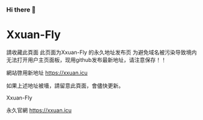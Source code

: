 ### Hi there 👋

# Xxuan-Fly
請收藏此頁面
此页面为Xxuan-Fly 的永久地址发布页
为避免域名被污染导致境内无法打开用户主页面板，现用github发布最新地址，请注意保存！！

網站啓用新地址 https://xxuan.icu

如果上述地址被墻，請留意此頁面，會儘快更新。

Xxuan-Fly

永久官網 https://xxuan.icu
